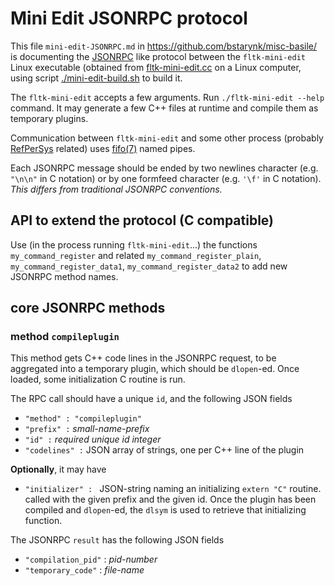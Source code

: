# Mini Edit JSONRPC protocol

This file `mini-edit-JSONRPC.md` in
https://github.com/bstarynk/misc-basile/ is documenting the
[JSONRPC](https://www.jsonrpc.org/specification) like protocol between
the `fltk-mini-edit` Linux executable (obtained from
[fltk-mini-edit.cc](https://github.com/bstarynk/misc-basile/blob/master/fltk-mini-edit.cc)
on a Linux computer, using script
[./mini-edit-build.sh](https://github.com/bstarynk/misc-basile/blob/master/mini-edit-build.sh)
to build it.

The `fltk-mini-edit` accepts a few arguments. Run `./fltk-mini-edit
--help` command. It may generate a few C++ files at runtime and
compile them as temporary plugins.

Communication between `fltk-mini-edit` and some other process
(probably [RefPerSys](http://refpersys.org/) related) uses
[fifo(7)](https://man7.org/linux/man-pages/man7/fifo.7.html) named
pipes.

Each JSONRPC message should be ended by two newlines character
(e.g. `"\n\n"` in C notation) or by one formfeed character
(e.g. `'\f'` in C notation). *This differs from traditional JSONRPC conventions.*

## API to extend the protocol (C compatible)

Use (in the process running `fltk-mini-edit`...) the functions
`my_command_register` and related `my_command_register_plain`,
`my_command_register_data1`, `my_command_register_data2` to add new
JSONRPC method names.

## core JSONRPC methods

### method `compileplugin`

This method gets C++ code lines in the JSONRPC request, to be
aggregated into a temporary plugin, which should be `dlopen`-ed. Once
loaded, some initialization C routine is run.

The RPC call should have a unique `id`, and the following JSON fields

* `"method" : "compileplugin"`
* `"prefix" :` *small-name-prefix*
* `"id" :` *required unique id integer*
* `"codelines" :` JSON array of strings, one per C++ line of the plugin

**Optionally**, it may have

* `"initializer" : ` JSON-string naming an initializing `extern "C"`
  routine. called with the given prefix and the given id. Once the
  plugin has been compiled and `dlopen`-ed, the `dlsym` is used to
  retrieve that initializing function.

The JSONRPC `result` has the following JSON fields

* `"compilation_pid"` : *pid-number*
* `"temporary_code"` : *file-name*